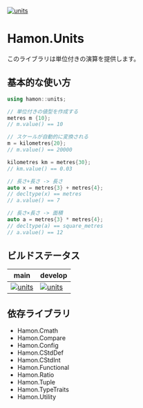 ﻿[![units](https://github.com/shibainuudon/HamonCore/actions/workflows/units.yml/badge.svg)](https://github.com/shibainuudon/HamonCore/actions/workflows/units.yml)

# Hamon.Units

このライブラリは単位付きの演算を提供します。

## 基本的な使い方

```cpp
using hamon::units;

// 単位付きの値型を作成する
metres m {10};
// m.value() == 10

// スケールが自動的に変換される
m = kilometres{20};
// m.value() == 20000

kilometres km = metres{30};
// km.value() == 0.03

// 長さ+長さ -> 長さ
auto x = metres{3} + metres{4};
// decltype(x) == metres
// a.value() == 7

// 長さ×長さ -> 面積
auto a = metres{3} * metres{4};
// decltype(a) == square_metres
// a.value() == 12
```

## ビルドステータス

| main | develop |
| ---- | ------- |
|[![units](https://github.com/shibainuudon/HamonCore/actions/workflows/units.yml/badge.svg?branch=main)](https://github.com/shibainuudon/HamonCore/actions/workflows/units.yml)|[![units](https://github.com/shibainuudon/HamonCore/actions/workflows/units.yml/badge.svg?branch=develop)](https://github.com/shibainuudon/HamonCore/actions/workflows/units.yml)|

## 依存ライブラリ

* Hamon.Cmath
* Hamon.Compare
* Hamon.Config
* Hamon.CStdDef
* Hamon.CStdInt
* Hamon.Functional
* Hamon.Ratio
* Hamon.Tuple
* Hamon.TypeTraits
* Hamon.Utility
